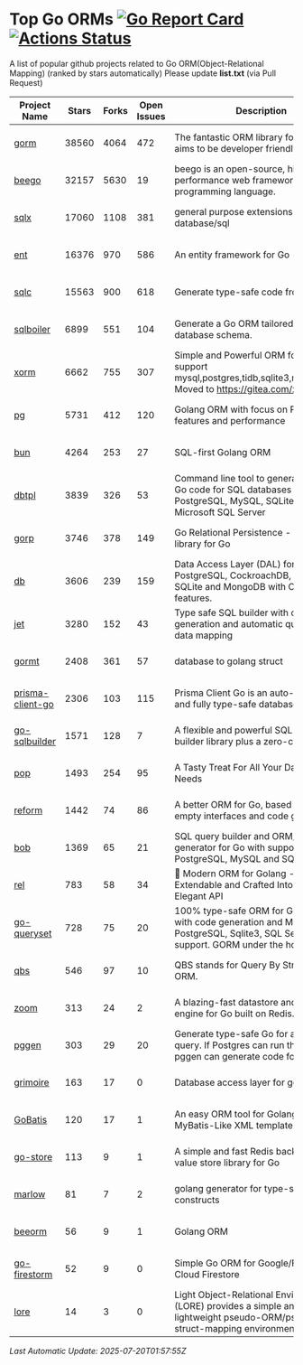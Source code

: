 # Top Go ORMs [![Go Report Card](https://goreportcard.com/badge/github.com/d-tsuji/awesome-go-orms)](https://goreportcard.com/report/github.com/d-tsuji/awesome-go-orms) [![Actions Status](https://github.com/d-tsuji/awesome-go-orms/workflows/CI/badge.svg)](https://github.com/d-tsuji/awesome-go-orms/actions)
A list of popular github projects related to Go ORM(Object-Relational Mapping) (ranked by stars automatically)
Please update **list.txt** (via Pull Request)

| Project Name | Stars | Forks | Open Issues | Description | Last Update |
| ------------ | ----- | ----- | ----------- | ----------- | ----------- |
| [gorm](https://github.com/go-gorm/gorm) | 38560 | 4064 | 472 | The fantastic ORM library for Golang, aims to be developer friendly | 2025-07-19 22:25:45 |
| [beego](https://github.com/beego/beego) | 32157 | 5630 | 19 | beego is an open-source, high-performance web framework for the Go programming language. | 2025-07-18 21:24:38 |
| [sqlx](https://github.com/jmoiron/sqlx) | 17060 | 1108 | 381 | general purpose extensions to golang's database/sql | 2025-07-20 01:44:53 |
| [ent](https://github.com/ent/ent) | 16376 | 970 | 586 | An entity framework for Go | 2025-07-19 09:08:50 |
| [sqlc](https://github.com/sqlc-dev/sqlc) | 15563 | 900 | 618 | Generate type-safe code from SQL | 2025-07-19 19:25:36 |
| [sqlboiler](https://github.com/aarondl/sqlboiler) | 6899 | 551 | 104 | Generate a Go ORM tailored to your database schema. | 2025-07-18 05:00:49 |
| [xorm](https://github.com/go-xorm/xorm) | 6662 | 755 | 307 | Simple and Powerful ORM for Go, support mysql,postgres,tidb,sqlite3,mssql,oracle, Moved to https://gitea.com/xorm/xorm | 2025-07-17 06:16:53 |
| [pg](https://github.com/go-pg/pg) | 5731 | 412 | 120 | Golang ORM with focus on PostgreSQL features and performance | 2025-07-19 02:44:04 |
| [bun](https://github.com/uptrace/bun) | 4264 | 253 | 27 | SQL-first Golang ORM | 2025-07-19 19:13:06 |
| [dbtpl](https://github.com/xo/dbtpl) | 3839 | 326 | 53 | Command line tool to generate idiomatic Go code for SQL databases supporting PostgreSQL, MySQL, SQLite, Oracle, and Microsoft SQL Server | 2025-07-17 20:13:00 |
| [gorp](https://github.com/go-gorp/gorp) | 3746 | 378 | 149 | Go Relational Persistence - an ORM-ish library for Go | 2025-07-04 08:35:50 |
| [db](https://github.com/upper/db) | 3606 | 239 | 159 | Data Access Layer (DAL) for PostgreSQL, CockroachDB, MySQL, SQLite and MongoDB with ORM-like features. | 2025-07-19 03:00:38 |
| [jet](https://github.com/go-jet/jet) | 3280 | 152 | 43 | Type safe SQL builder with code generation and automatic query result data mapping | 2025-07-19 20:19:08 |
| [gormt](https://github.com/xxjwxc/gormt) | 2408 | 361 | 57 | database to golang struct | 2025-07-15 13:21:41 |
| [prisma-client-go](https://github.com/steebchen/prisma-client-go) | 2306 | 103 | 115 | Prisma Client Go is an auto-generated and fully type-safe database client | 2025-07-18 13:29:42 |
| [go-sqlbuilder](https://github.com/huandu/go-sqlbuilder) | 1571 | 128 | 7 | A flexible and powerful SQL string builder library plus a zero-config ORM. | 2025-07-19 00:32:11 |
| [pop](https://github.com/gobuffalo/pop) | 1493 | 254 | 95 | A Tasty Treat For All Your Database Needs | 2025-07-13 21:20:27 |
| [reform](https://github.com/go-reform/reform) | 1442 | 74 | 86 | A better ORM for Go, based on non-empty interfaces and code generation. | 2025-07-08 09:44:24 |
| [bob](https://github.com/stephenafamo/bob) | 1369 | 65 | 21 | SQL query builder and ORM/Factory generator for Go with support for PostgreSQL, MySQL and SQLite | 2025-07-19 23:25:32 |
| [rel](https://github.com/go-rel/rel) | 783 | 58 | 34 | :gem: Modern ORM for Golang - Testable, Extendable and Crafted Into a Clean and Elegant API | 2025-06-07 08:04:01 |
| [go-queryset](https://github.com/jirfag/go-queryset) | 728 | 75 | 20 | 100% type-safe ORM for Go (Golang) with code generation and MySQL, PostgreSQL, Sqlite3, SQL Server support. GORM under the hood. | 2025-07-07 09:46:16 |
| [qbs](https://github.com/coocood/qbs) | 546 | 97 | 10 | QBS stands for Query By Struct. A Go ORM. | 2025-04-13 12:51:23 |
| [zoom](https://github.com/albrow/zoom) | 313 | 24 | 2 | A blazing-fast datastore and querying engine for Go built on Redis. | 2025-07-18 17:34:56 |
| [pggen](https://github.com/jschaf/pggen) | 303 | 29 | 20 | Generate type-safe Go for any Postgres query. If Postgres can run the query, pggen can generate code for it. | 2025-07-14 10:59:37 |
| [grimoire](https://github.com/Fs02/grimoire) | 163 | 17 | 0 | Database access layer for golang | 2025-05-10 16:25:14 |
| [GoBatis](https://github.com/mei-rune/GoBatis) | 120 | 17 | 1 | An easy ORM tool for Golang, support MyBatis-Like XML template SQL | 2025-06-15 08:19:08 |
| [go-store](https://github.com/gosuri/go-store) | 113 | 9 | 1 | A simple and fast Redis backed key-value store library for Go | 2025-02-26 03:33:28 |
| [marlow](https://github.com/dadleyy/marlow) | 81 | 7 | 2 | golang generator for type-safe sql api constructs | 2024-09-26 21:16:01 |
| [beeorm](https://github.com/latolukasz/beeorm) | 56 | 9 | 1 | Golang ORM | 2025-01-10 21:08:58 |
| [go-firestorm](https://github.com/jschoedt/go-firestorm) | 52 | 9 | 0 | Simple Go ORM for Google/Firebase Cloud Firestore | 2024-09-04 05:56:37 |
| [lore](https://github.com/abrahambotros/lore) | 14 | 3 | 0 | Light Object-Relational Environment (LORE) provides a simple and lightweight pseudo-ORM/pseudo-struct-mapping environment for Go | 2023-09-25 08:03:17 |

*Last Automatic Update: 2025-07-20T01:57:55Z*